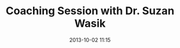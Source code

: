 ---
date: 2013-10-02 11:15
hour: 
title: Coaching Session with Dr. Suzan Wasik
child: y
name: Executive Coaching Session
company: 
categories: day1 eventbrite
expand: 
eventbrite: 8107201859
---